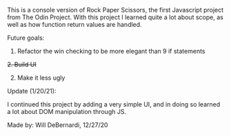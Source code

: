 This is a console version of Rock Paper Scissors, the first Javascript project from The Odin Project. With this project I learned quite a lot about scope, as well as how function return values are handled.

Future goals: 
1. Refactor the win checking to be more elegant than 9 if statements

~~2. Build UI~~

2. Make it less ugly

Update (1/20/21): 

I continued this project by adding a very simple UI, and in doing so learned a lot about DOM manipulation through JS. 

Made by: Will DeBernardi, 12/27/20
